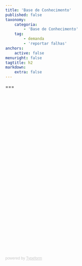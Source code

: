 ```yaml
---
title: 'Base de Conhecimento'
published: false
taxonomy:
    categoria:
        - 'Base de Conhecimento'
    tag:
        - demanda
        - 'reportar falhas'
anchors:
    active: false
menuright: false
tagtitle: h2
markdown:
    extra: false
---
```


===
<div class="typeform-widget" data-url="https://eagletecnologia.typeform.com/to/AUEz5x" style="width: 100%; height: 500px;" > </div> <script> (function() { var qs,js,q,s,d=document, gi=d.getElementById, ce=d.createElement, gt=d.getElementsByTagName, id="typef_orm", b="https://embed.typeform.com/"; if(!gi.call(d,id)) { js=ce.call(d,"script"); js.id=id; js.src=b+"embed.js"; q=gt.call(d,"script")[0]; q.parentNode.insertBefore(js,q) } })() </script> <div style="font-family: Sans-Serif;font-size: 12px;color: #999;opacity: 0.5; padding-top: 5px;" > powered by <a href="https://www.typeform.com/examples/?utm_campaign=AUEz5x&amp;utm_source=typeform.com-5849996-Basic&amp;utm_medium=typeform&amp;utm_content=typeform-embedded-poweredbytypeform&amp;utm_term=PT" style="color: #999" target="_blank">Typeform</a> </div>